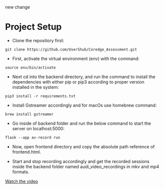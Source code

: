 new change 
# Project Setup
- Clone the repository first:
```console
git clone https://github.com/UserShub/Coredge_Assessment.git
```

- First, activate the virtual environment (env) with the command:
```console 
source env/bin/activate
```
 
- Next cd into the backend directory, and run the command to install the dependencies with either pip or pip3 according to proper version installed in the system:
```console
pip3 install -r requirements.txt
```

- Install Gstreamer accordingly and for macOs use homebrew command:
```console
brew install gstreamer
```

- Go inside of backend folder and run the below command to start the server on localhost:5000:
```console
flask --app av-record run
```

- Now, open frontend directory and copy the absolute path reference of frontend.html.

- Start and stop recording accordingly and get the recorded sessions inside the backend folder named audi_video_recordings in mkv and mp4 formats.

[Watch the video](https://drive.google.com/file/d/133bpZGn6AJBJETPbXNoRv_rYumuf0dOL/view?usp=sharing)
